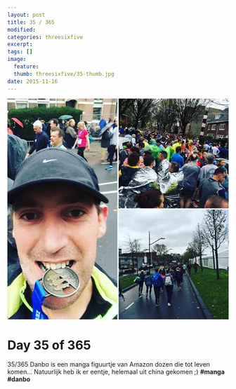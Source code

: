 ```yaml
---
layout: post
title: 35 / 365
modified:
categories: threesixfive
excerpt:
tags: []
image:
  feature: 
  thumb: threesixfive/35-thumb.jpg
date: 2015-11-16
---
```


![35](/images/threesixfive/35.jpg)

# Day 35 of 365

35/365 Danbo is een manga figuurtje van Amazon dozen die tot leven komen... Natuurlijk heb ik er eentje, helemaal uit china gekomen ;) **\#manga** **\#danbo**
